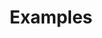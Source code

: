 ---
title: Examples
excerpt: ''
deprecated: false
hidden: true
metadata:
  title: ''
  description: ''
  robots: index
next:
  description: ''
---